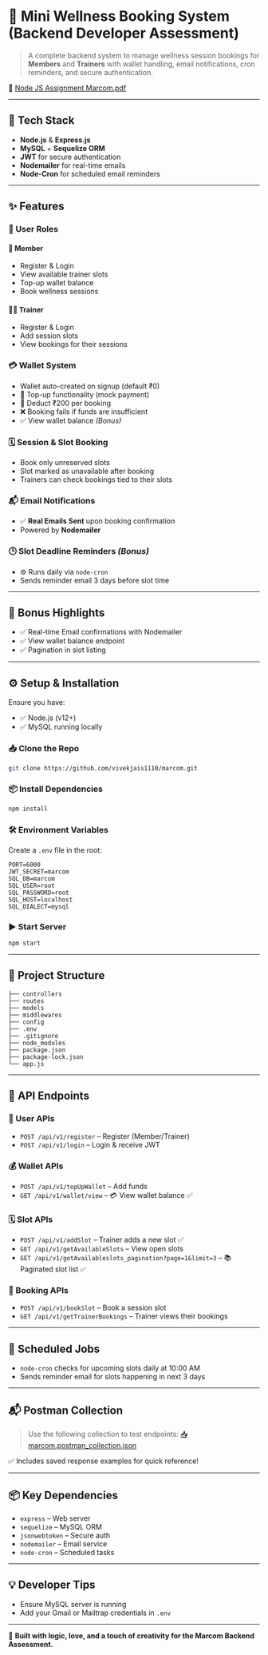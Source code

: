 # 🚀 Mini Wellness Booking System (Backend Developer Assessment)

> A complete backend system to manage wellness session bookings for **Members** and **Trainers** with wallet handling, email notifications, cron reminders, and secure authentication.

📄 [Node JS Assignment Marcom.pdf](https://github.com/vivekjais1110/marcom/blob/main/Node%20JS%20Assignment%20Marcom.pdf)

---

## 🔧 Tech Stack

* **Node.js** & **Express.js**
* **MySQL** + **Sequelize ORM**
* **JWT** for secure authentication
* **Nodemailer** for real-time emails
* **Node-Cron** for scheduled email reminders

---

## ✨ Features

### 👥 User Roles

#### 👤 Member

* Register & Login
* View available trainer slots
* Top-up wallet balance
* Book wellness sessions

#### 🧑‍🏫 Trainer

* Register & Login
* Add session slots
* View bookings for their sessions

### 💳 Wallet System

* Wallet auto-created on signup (default ₹0)
* 🔁 Top-up functionality (mock payment)
* 💸 Deduct ₹200 per booking
* ❌ Booking fails if funds are insufficient
* ✅ View wallet balance *(Bonus)*

### 🗓️ Session & Slot Booking

* Book only unreserved slots
* Slot marked as unavailable after booking
* Trainers can check bookings tied to their slots

### 📬 Email Notifications

* ✅ **Real Emails Sent** upon booking confirmation
* Powered by **Nodemailer**

### 🕒 Slot Deadline Reminders *(Bonus)*

* ⚙️ Runs daily via `node-cron`
* Sends reminder email 3 days before slot time

---

## 🎁 Bonus Highlights

* ✅ Real-time Email confirmations with Nodemailer
* ✅ View wallet balance endpoint
* ✅ Pagination in slot listing

---

## ⚙️ Setup & Installation

Ensure you have:

* ✅ Node.js (v12+)
* ✅ MySQL running locally

### 📥 Clone the Repo

```bash
git clone https://github.com/vivekjais1110/marcom.git
```

### 📦 Install Dependencies

```bash
npm install
```

### 🛠️ Environment Variables

Create a `.env` file in the root:

```env
PORT=6000
JWT_SECRET=marcom
SQL_DB=marcom
SQL_USER=root
SQL_PASSWORD=root
SQL_HOST=localhost
SQL_DIALECT=mysql
```

### ▶️ Start Server

```bash
npm start
```

---

## 📂 Project Structure

```
├── controllers
├── routes
├── models
├── middlewares
├── config
├── .env
├── .gitignore
├── node_modules
├── package.json
├── package-lock.json
└── app.js
```

---

## 📡 API Endpoints

### 🧍 User APIs

* `POST /api/v1/register` – Register (Member/Trainer)
* `POST /api/v1/login` – Login & receive JWT

### 💰 Wallet APIs

* `POST /api/v1/topUpWallet` – Add funds
* `GET /api/v1/wallet/view` – 💳 View wallet balance ✅

### 🗓️ Slot APIs

* `POST /api/v1/addSlot` – Trainer adds a new slot ✅
* `GET /api/v1/getAvailableSlots` – View open slots
* `GET /api/v1/getAvailableslots_pagination?page=1&limit=3` – 📚 Paginated slot list ✅

### 📘 Booking APIs

* `POST /api/v1/bookSlot` – Book a session slot
* `GET /api/v1/getTrainerBookings` – Trainer views their bookings

---

## 🔁 Scheduled Jobs

* `node-cron` checks for upcoming slots daily at 10:00 AM
* Sends reminder email for slots happening in next 3 days

---

## 📬 Postman Collection

> Use the following collection to test endpoints:
> [📥 marcom.postman\_collection.json](https://github.com/vivekjais1110/marcom/blob/main/marcom.postman_collection.json)

✅ Includes saved response examples for quick reference!

---

## 📦 Key Dependencies

* `express` – Web server
* `sequelize` – MySQL ORM
* `jsonwebtoken` – Secure auth
* `nodemailer` – Email service
* `node-cron` – Scheduled tasks

---

## 💡 Developer Tips

* Ensure MySQL server is running
* Add your Gmail or Mailtrap credentials in `.env`


---

🧠 **Built with logic, love, and a touch of creativity for the Marcom Backend Assessment.**
